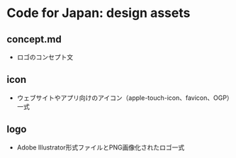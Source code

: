 # Code for Japan: design assets

## concept.md
- ロゴのコンセプト文

## icon
- ウェブサイトやアプリ向けのアイコン（apple-touch-icon、favicon、OGP）一式

## logo
- Adobe Illustrator形式ファイルとPNG画像化されたロゴ一式